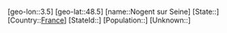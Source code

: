 ﻿---
location: [48.5,3.5]
type: City
tags:
- geo/City


SpocWebEntityId: 32935
isDeleted: false
confidential: public

---
[geo-lon::3.5]
[geo-lat::48.5]
[name::Nogent sur Seine]
[State::]
[Country::[France](geo/Continent/Europe/France.md)]
[StateId::]
[Population::]
[Unknown::]

